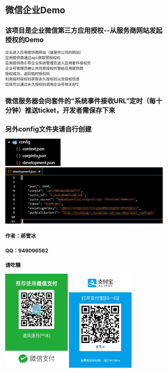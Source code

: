# 微信企业Demo
## 该项目是企业微信第三方应用授权--从服务商网站发起授权的Demo
    企业进入应用提供商网站（就是你公司的网站）
    应用提供商通过api获取预授权码
    应用提供商引导企业系统管理员进入应用套件授权页
    企业号管理员确认并同意授权托管给应用提供商
    授权成功，返回临时授权码
    利用临时授权码获取永久授权码以及授权信息
    后续可以通过永久授权码调用企业号相关API

## 微信服务器会向套件的“系统事件接收URL”定时（每十分钟）推送ticket，开发者需保存下来

## 另外config文件夹请自行创建 <br/>
![Alt Picture](pic/1.png) <br/>
![Alt Picture](pic/2.png) <br/>

### 作者：郝雪冰 <br/>
### QQ：949096562<br/>

### 请吃糖
<img src="pic/weixin.png" width = "200" height = "300" alt="微信"/>
<img src="pic/zhifubao.jpg" width = "200" height = "300" alt="支付宝"/>
